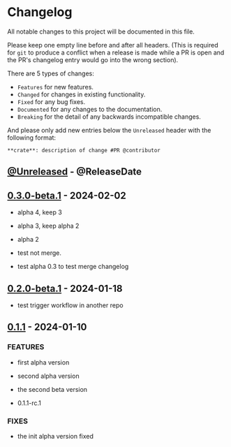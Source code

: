 # Changelog

All notable changes to this project will be documented in this file.

Please keep one empty line before and after all headers. (This is required for `git` to produce a conflict when a release is made while a PR is open and the PR's changelog entry would go into the wrong section).

There are 5 types of changes:

- `Features` for new features.
- `Changed` for changes in existing functionality.
- `Fixed` for any bug fixes.
- `Documented` for any changes to the documentation.
- `Breaking` for the detail of any backwards incompatible changes.

And please only add new entries below the `Unreleased` header with the following format:

    **crate**: description of change #PR @contributor

<!-- next-header -->

## [@Unreleased](https://github.com/RibirX/Ribir/compare/v0.3.0-beta.1...HEAD) - @ReleaseDate

## [0.3.0-beta.1](https://github.com/RibirX/Ribir/compare/v0.3.0-alpha.4...v0.3.0-beta.1) - 2024-02-02

- alpha 4, keep 3

- alpha 3, keep alpha 2

- alpha 2

- test not merge.

- test alpha 0.3 to test merge changelog

## [0.2.0-beta.1](https://github.com/RibirX/Ribir/compare/v0.2.0-alpha.1...v0.2.0-beta.1) - 2024-01-18

- test trigger workflow in another repo

## [0.1.1](https://github.com/RibirX/Ribir/compare/v0.1.1-rc.1...v0.1.1) - 2024-01-10

### FEATURES

- first alpha version

- second alpha version

- the second beta version

- 0.1.1-rc.1

### FIXES

- the init alpha version fixed

<!-- next-url -->
